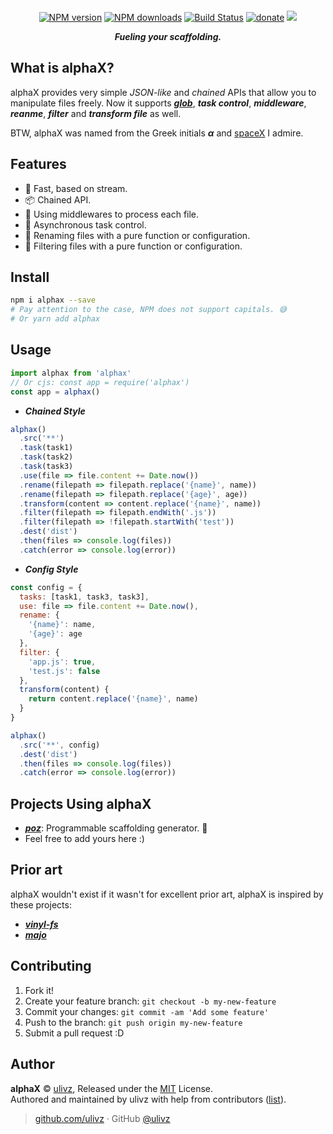 <p align="center">
  <img src="https://raw.githubusercontent.com/ulivz/alphax/master/.media/alphax.png" alt="">
</p>

<p align="center">
<a href="https://npmjs.com/package/alphax"><img src="https://img.shields.io/npm/v/alphax.svg?style=flat" alt="NPM version"></a> 
<a href="https://npmjs.com/package/alphax"><img src="https://img.shields.io/npm/dm/alphax.svg?style=flat" alt="NPM downloads"></a> 
<a href="https://circleci.com/gh/ulivz/alphax"><img src="https://img.shields.io/circleci/project/ulivz/alphax/master.svg?style=flat" alt="Build Status"></a>
<a href="https://github.com/ulivz/donate"><img src="https://img.shields.io/badge/$-donate-ff69b4.svg?maxAge=2592000&amp;style=flat" alt="donate"></a> 
<a href="https://codecov.io/gh/ulivz/alphax" alt="codecov"> <img src="https://codecov.io/gh/ulivz/alphax/branch/master/graph/badge.svg?maxAge=2592000&amp;style=flat"></img> </a>
</p>

<p align="center">
  <b><i>Fueling your scaffolding.</i></b>
</p>

## What is alphaX?

alphaX provides very simple _JSON-like_ and _chained_ APIs that allow you to manipulate files freely. Now it supports [**_glob_**](https://github.com/isaacs/node-glob), **_task control_**, **_middleware_**, **_reanme_**, **_filter_** and **_transform file_** as well.

BTW, alphaX was named from the Greek initials _**α**_ and [spaceX](http://www.spacex.com/) I admire.


## Features

* 🚀 Fast, based on stream.
* 📦 Chained API.
* 💅 Using middlewares to process each file.
* 🚨 Asynchronous task control.
* 🌈 Renaming files with a pure function or configuration.
* 🎯 Filtering files with a pure function or configuration.


## Install

```bash
npm i alphax --save 
# Pay attention to the case, NPM does not support capitals. 😅
# Or yarn add alphax
```

## Usage

```js
import alphax from 'alphax'
// Or cjs: const app = require('alphax')
const app = alphax()
```

- **_Chained Style_**

```js
alphax()
  .src('**')
  .task(task1)
  .task(task2)
  .task(task3)
  .use(file => file.content += Date.now())
  .rename(filepath => filepath.replace('{name}', name))
  .rename(filepath => filepath.replace('{age}', age))
  .transform(content => content.replace('{name}', name))
  .filter(filepath => filepath.endWith('.js'))
  .filter(filepath => !filepath.startWith('test'))
  .dest('dist')
  .then(files => console.log(files))
  .catch(error => console.log(error))
```

- **_Config Style_**

```js
const config = {
  tasks: [task1, task3, task3],
  use: file => file.content += Date.now(),
  rename: {
    '{name}': name,
    '{age}': age
  },
  filter: {
    'app.js': true,
    'test.js': false
  },
  transform(content) {
    return content.replace('{name}', name)
  }
}

alphax()
  .src('**', config)
  .dest('dist')
  .then(files => console.log(files))
  .catch(error => console.log(error))
```


## Projects Using alphaX

- [**_poz_**](https://github.com/ulivz/poz): Programmable scaffolding generator. 🏹 
- Feel free to add yours here :)


## Prior art

alphaX wouldn't exist if it wasn't for excellent prior art, alphaX is inspired by these projects:

- [**_vinyl-fs_**](https://github.com/gulpjs/vinyl-fs)
- [**_majo_**](https://github.com/egoist/majo)


## Contributing

1. Fork it!
2. Create your feature branch: `git checkout -b my-new-feature`
3. Commit your changes: `git commit -am 'Add some feature'`
4. Push to the branch: `git push origin my-new-feature`
5. Submit a pull request :D


## Author

**alphaX** © [ulivz](https://github.com/ULIVZ), Released under the [MIT](./LICENSE) License.<br>
Authored and maintained by ulivz with help from contributors ([list](https://github.com/ULIVZ/alphax/contributors)).

> [github.com/ulivz](https://github.com/ulivz) · GitHub [@ulivz](https://github.com/ULIVZ)
